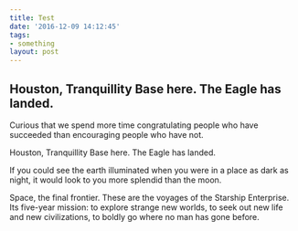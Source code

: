 ```yaml
---
title: Test
date: '2016-12-09 14:12:45'
tags:
- something
layout: post
---
```

## Houston, Tranquillity Base here. The Eagle has landed.

Curious that we spend more time congratulating people who have succeeded than encouraging people who have not.

Houston, Tranquillity Base here. The Eagle has landed.

If you could see the earth illuminated when you were in a place as dark as night, it would look to you more splendid than the moon.

Space, the final frontier. These are the voyages of the Starship Enterprise. Its five-year mission: to explore strange new worlds, to seek out new life and new civilizations, to boldly go where no man has gone before.
